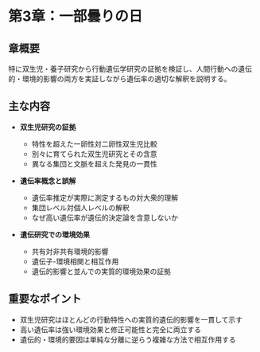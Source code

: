 # 第3章：一部曇りの日

## 章概要
特に双生児・養子研究から行動遺伝学研究の証拠を検証し、人間行動への遺伝的・環境的影響の両方を実証しながら遺伝率の適切な解釈を説明する。

## 主な内容
- **双生児研究の証拠**
  - 特性を超えた一卵性対二卵性双生児比較
  - 別々に育てられた双生児研究とその含意
  - 異なる集団と文脈を超えた発見の一貫性

- **遺伝率概念と誤解**
  - 遺伝率推定が実際に測定するもの対大衆的理解
  - 集団レベル対個人レベルの解釈
  - なぜ高い遺伝率が遺伝的決定論を含意しないか

- **遺伝研究での環境効果**
  - 共有対非共有環境的影響
  - 遺伝子-環境相関と相互作用
  - 遺伝的影響と並んでの実質的環境効果の証拠

## 重要なポイント
- 双生児研究はほとんどの行動特性への実質的遺伝的影響を一貫して示す
- 高い遺伝率は強い環境効果と修正可能性と完全に両立する
- 遺伝的・環境的要因は単純な分離に逆らう複雑な方法で相互作用する